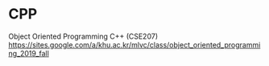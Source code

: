 # CPP
Object Oriented Programming C++ (CSE207)\
https://sites.google.com/a/khu.ac.kr/mlvc/class/object_oriented_programming_2019_fall

